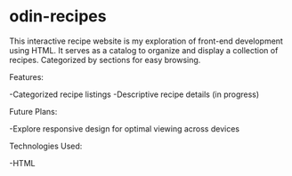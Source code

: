 # odin-recipes

This interactive recipe website is my exploration of front-end development using HTML. It serves as a catalog to organize and display a collection of recipes. Categorized by sections for easy browsing.

Features:

-Categorized recipe listings -Descriptive recipe details (in progress)

Future Plans:

-Explore responsive design for optimal viewing across devices

Technologies Used:

-HTML